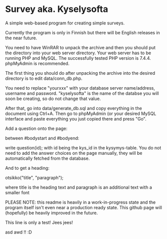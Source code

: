 # Survey aka. Kyselysofta
A simple web-based program for creating simple surveys.

Currently the program is only in Finnish but there will be English releases in the near future.

You need to have WinRAR to unpack the archive and then you should put the directory into your web server directory. Your web server has to be running PHP and MySQL. The successfully tested PHP version is 7.4.4. phpMyAdmin is recommended.

The first thing you should do after unpacking the archive into the desired directory is to edit data/conn_db.php.

You need to replace "yourxxx" with your database server name/address, username and password. "kyselysofta" is the name of the databse you will soon be creating, so do not change that value.

After that, go into data/generate_db.sql and copy everything in the document using Ctrl+A. Then go to phpMyAdmin (or your desired MySQL interface and paste everything you just copied there and press "Go".

Add a question onto the page:

between #bodystart and #bodyend:

write question(id); with id being the kys_id in the kysymys-table. You do not need to add the answer choices on the page manually, they will be automatically fetched from the database.

And to get a heading:

otsikko("title", "paragraph");

where title is the heading text and paragraph is an additional text with a smaller font

PLEASE NOTE: this readme is heavily in a work-in-progress state and the program itself isn't even near a production ready state. This github page will (hopefully) be heavily improved in the future.

This line is only a test! Jees jees! 

asd awd !! :D

